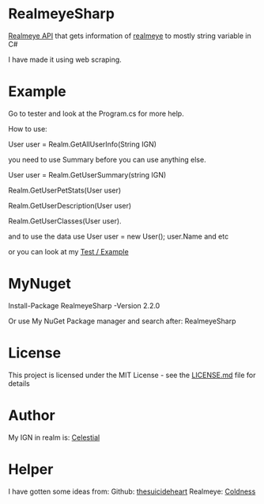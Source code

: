 # RealmeyeSharp
[Realmeye API](https://www.realmeye.com/) that gets information of [realmeye](https://www.realmeye.com/) to mostly string variable in C#

I have made it using web scraping.
# Example
Go to tester and look at the Program.cs for more help.

How to use:

User user = Realm.GetAllUserInfo(String IGN)

you need to use Summary before you can use anything else.

User user = Realm.GetUserSummary(string IGN)

Realm.GetUserPetStats(User user)

Realm.GetUserDescription(User user)

Realm.GetUserClasses(User user).

and to use the data use
User user = new User();
user.Name and etc

or you can look at my [Test / Example](Tester/Program.cs)

# MyNuget
Install-Package RealmeyeSharp -Version 2.2.0

Or use My NuGet Package manager and search after: RealmeyeSharp

# License
This project is licensed under the MIT License - see the [LICENSE.md](LICENSE.md) file for details

# Author
My IGN in realm is: [Celestial](https://www.realmeye.com/player/Celestial)

# Helper
I have gotten some ideas from:
Github: [thesuicideheart](https://github.com/thesuicideheart/)
Realmeye: [Coldness](https://www.realmeye.com/player/Coldness)
